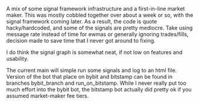 A mix of some signal framework infrastructure and a first-in-line market maker.
This was mostly cobbled together over about a week or so, with the signal framework coming later.
As a result, the code is quote hacky/hardcoded, and some of the signals are pretty mediocre.
Take using message rate instead of time for ewmas or generally ignoring trades/fills,
decision made to save time that I never got around to fixing.

I do think the signal graph is somewhat neat, if not low on features and usability.

The current main will simple run some signals and log to an html file.
Version of the bot that place on bybit and bitstamp can be found in branches bybit_branch and run_on_bitstamp.
While I never really put too much effort into the bybit bot,
the bitstamp bot actually did pretty ok if you assumed market-maker fee tiers.
